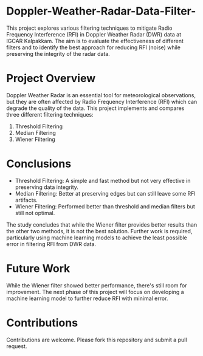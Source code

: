 # Doppler-Weather-Radar-Data-Filter-
This project explores various filtering techniques to mitigate Radio Frequency Interference (RFI) in Doppler Weather Radar (DWR) data at IGCAR Kalpakkam. The aim is to evaluate the effectiveness of different filters and to identify the best approach for reducing RFI (noise) while preserving the integrity of the radar data.

# Project Overview

Doppler Weather Radar is an essential tool for meteorological observations, but they are often affected by Radio Frequency Interference (RFI) which can degrade the quality of the data. This project implements and compares three different filtering techniques:
1. Threshold Filtering
2. Median Filtering
3. Wiener Filtering

# Conclusions
- Threshold Filtering: A simple and fast method but not very effective in preserving data integrity.
- Median Filtering: Better at preserving edges but can still leave some RFI artifacts.
- Wiener Filtering: Performed better than threshold and median filters but still not optimal.

The study concludes that while the Wiener filter provides better results than the other two methods, it is not the best solution. Further work is required, particularly using machine learning models to achieve the least possible error in filtering RFI from DWR data.

# Future Work

While the Wiener filter showed better performance, there's still room for improvement. The next phase of this project will focus on developing a machine learning model to further reduce RFI with minimal error.

# Contributions
Contributions are welcome. Please fork this repository and submit a pull request.
